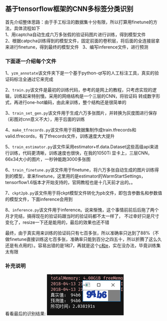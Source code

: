 ## 基于tensorflow框架的CNN多标签分类识别
首先介绍整体思路：由于手工标注的数据集十分有限，所以打算用finetune的方法，具体流程如下  
1、用captcha自动生成六万多张假的验证码图片进行训练，得到模型文件  
2、根据catpcha训练得到的模型文件，固定前面的卷积层，将后面的全连接层拿来进行finetune，得到最终的模型文件  
3、编写inference文件，进行预测  
### 下面逐一介绍每个文件
1、```yzm_annotate```该文件夹下是一个基于python-qt写的人工标注工具，真实的验证码标注全通过它来完成


2、```train.py```该文件是最初的训练代码，参考的是网上的教程，只考虑实现的逻辑，训练起来特别慢。采用的网络结构是一个三层的CNN，将验证码
转成数字形式，再进行one-hot编码，由此来训练，整个结构还是很简单的


3、```train_set_gen.py```该文件用于生成六万多张图片，并转换为灰度图进行保存（彩图对cnn意义不大），用于后面的训练


4、```make_tfrecords.py```该文件用于将数据集制作成train.tfrecords和valid.tfrecords，有了tfrecords文件，训练速度大大提升


5、```train_estimator.py```该文件采用estimator+tf.data.Dataset这些高级api来进行训练，代码更清晰，训练速度也很快，在我的1050Ti
显卡上，三层CNN，66x34大小的图片，一秒钟能跑3000多张图


6、```train_finetune.py```该文件用于finetune，将六万多张自动生成的图片训练得到的模型，拿来finetune，这里用的是estimator的WarmStartSettings，
tensorflow1.6版本才开始支持的，官网教程也是十几天前才出的。。


7、```ckpt2pb.py```该文件用于将ckpt模型文件转化为pb文件，即包含参数名和参数值的模型文件，下面inference会用到


8、```inference.py```该文件用于inference。说来惭愧，这个事情前前后后拖了两个月才完结，搞得现在的验证码跟当时的验证码都不太一样了，
不过幸好只是尺寸变化了，resize一下还是能用的，最后的效果也还不错

最终，由于真实用来训练的验证码只有七百多张，所以准确率只达到了88%（不做finetune直接训练这七百多张，准确率只能到百分之四五十，所以折腾了这么久还是有点用的）。容易出错的是1和7，再就是这个[c和e](https://github.com/TerryBryant/MyCaptchar/blob/master/cnn_tensorflow/res_image/2ec8.png)，实在没办法，毕竟训练集太有限
### 补充说明
看看最后的识别结果:
![识别结果](https://github.com/TerryBryant/MyCaptchar/blob/master/cnn_tensorflow/res_image/%E8%AF%86%E5%88%AB%E7%BB%93%E6%9E%9C.PNG)
